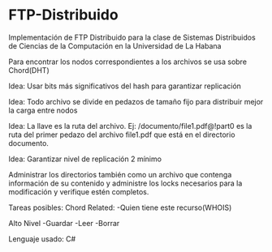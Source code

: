 # FTP-Distribuido
Implementación de FTP Distribuido para la clase de Sistemas Distribuidos de Ciencias de la Computación en la Universidad de La Habana

Para encontrar los nodos correspondientes a los archivos se usa sobre Chord(DHT)

Idea: Usar bits más significativos del hash para garantizar replicación

Idea: Todo archivo se divide en pedazos de tamaño fijo para distribuir mejor la carga entre nodos

Idea: La llave es la ruta del archivo. Ej: /documento/file1.pdf@!part0 es la ruta del primer pedazo del archivo file1.pdf que está en el directorio documento.

Idea: Garantizar nivel de replicación 2 mínimo

Administrar los directorios también como un archivo que contenga información de su contenido y administre los locks necesarios para la modificación y verifique estén completos.

Tareas posibles:
Chord Related:
  -Quien tiene este recurso(WHOIS)

Alto Nivel
  -Guardar
  -Leer
  -Borrar

Lenguaje usado: C#
